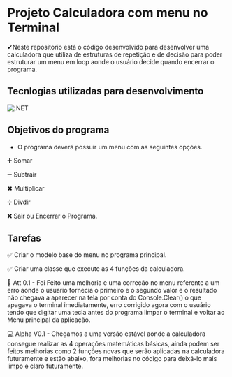 # Projeto Calculadora com menu no Terminal

✔Neste repositorio está o código desenvolvido para desenvolver uma calculadora que utiliza de estruturas de repetição e de decisão para poder estruturar um menu em loop aonde o usuário decide quando encerrar o programa.

## Tecnlogias utilizadas para desenvolvimento
![.NET](https://img.shields.io/badge/.NET-5C2D91?style=for-the-badge&logo=.net&logoColor=white
)

## Objetivos do programa

* O programa deverá possuir um menu com as seguintes opções.

➕ Somar

➖ Subtrair

✖ Multiplicar

➗ Divdir

❌ Sair ou Encerrar o Programa.

## Tarefas

✅ Criar o modelo base do menu no programa principal.

✅ Criar uma classe que execute as 4 funções da calculadora.

🔧 Att 0.1 - Foi Feito uma melhoria e uma correção no menu referente a um erro aonde o usuario fornecia o primeiro e o segundo valor e o resultado não chegava a aparecer na tela por conta do Console.Clear() o que apagava o terminal imediatamente, erro corrigido agora com o usuário tendo que digitar uma tecla antes do programa limpar o terminal e voltar ao Menu principal da aplicação.

💻 Alpha V0.1 - Chegamos a uma versão estável aonde a calculadora consegue realizar as 4 operações matemáticas básicas, ainda podem ser feitos melhorias como 2 funções novas que serão aplicadas na calculadora futuramente e estão abaixo, fora melhorias no código para deixá-lo mais limpo e claro futuramente.

